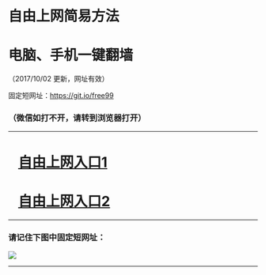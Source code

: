 ﻿# 自由上网简易方法

# 电脑、手机一键翻墙

（2017/10/02 更新，网址有效）

固定短网址：https://git.io/free99

### （微信如打不开，请转到浏览器打开）


***





# &nbsp;&nbsp; <a href="http://ft284923418.fwtz-zhenx1001.xyz/fwqtz01.html?t=100200113259 " target="_blank">自由上网入口1</a>
# &nbsp;&nbsp; <a href="http://ft3029618189.fwtz-zhenx1002.xyz/fwqtz02.html?t=100200114551 " target="_blank">自由上网入口2</a>
***

### 请记住下图中固定短网址：

<img src="https://s3-us-west-2.amazonaws.com/fwq-1001/yjfq-20170905okok.png" /> 


***

